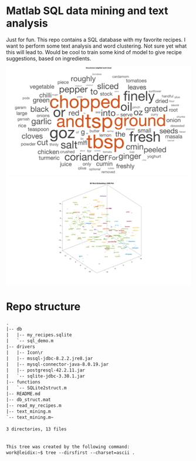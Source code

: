 # Matlab SQL data mining and text analysis

Just for fun.
This repo contains a SQL database with my favorite recipes. I want to perform some text analysis and word clustering. Not sure yet what this will lead to. Would be cool to train some kind of model to give recipe suggestions, based on ingredients.

<img src="figures/ingredients_wordcloud.png" width="1000">

<img src="figures/ingredients_tsne.png" width="1000">


# Repo structure

```
.
|-- db
|   |-- my_recipes.sqlite
|   `-- sql_demo.m
|-- drivers
|   |-- Icon\r
|   |-- mssql-jdbc-8.2.2.jre8.jar
|   |-- mysql-connector-java-8.0.19.jar
|   |-- postgresql-42.2.11.jar
|   `-- sqlite-jdbc-3.30.1.jar
|-- functions
|   `-- SQLite2struct.m
|-- README.md
|-- db_struct.mat
|-- read_my_recipes.m
|-- text_mining.m
`-- text_mining.m~

3 directories, 13 files


This tree was created by the following command:
work@leidix:~$ tree --dirsfirst --charset=ascii .
```


